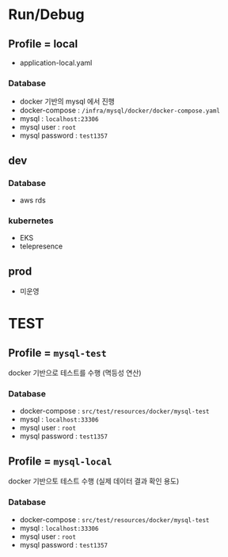 # Run/Debug
## Profile = local
- application-local.yaml

### Database
- docker 기반의 mysql 에서 진행
- docker-compose : `/infra/mysql/docker/docker-compose.yaml`
- mysql : `localhost:23306`
- mysql user : `root`
- mysql password : `test1357`


## dev
### Database
- aws rds
### kubernetes
- EKS
- telepresence

## prod
- 미운영

# TEST
## Profile = `mysql-test`
docker 기반으로 테스트를 수행 (멱등성 연산)

### Database
- docker-compose : `src/test/resources/docker/mysql-test`
- mysql : `localhost:33306`
- mysql user : `root`
- mysql password : `test1357`


## Profile = `mysql-local`
docker 기반으토 테스트 수행 (실제 데이터 결과 확인 용도)

### Database
- docker-compose : `src/test/resources/docker/mysql-test`
- mysql : `localhost:33306`
- mysql user : `root`
- mysql password : `test1357`



